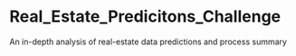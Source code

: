 # Real_Estate_Predicitons_Challenge
An in-depth analysis of real-estate data predictions and process summary
